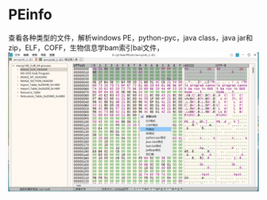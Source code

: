 # PEinfo
 查看各种类型的文件，解析windows PE，python-pyc，java class，java jar和zip，ELF，COFF，生物信息学bam索引bai文件，  
 ![Alt text](./images/展示.png)
